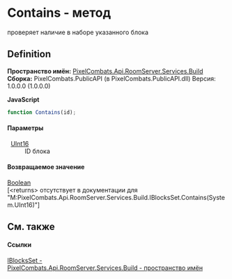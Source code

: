 # Contains - метод


проверяет наличие в наборе указанного блока



## Definition
**Пространство имён:** <a href="13601317-1cec-d8a4-23a8-2be7208954e2">PixelCombats.Api.RoomServer.Services.Build</a>  
**Сборка:** PixelCombats.PublicAPI (в PixelCombats.PublicAPI.dll) Версия: 1.0.0.0 (1.0.0.0)

**JavaScript**
``` JavaScript
function Contains(id);
```



#### Параметры
<dl><dt>  <a href="https://learn.microsoft.com/dotnet/api/system.uint16" target="_blank" rel="noopener noreferrer">UInt16</a></dt><dd>ID блока</dd></dl>

#### Возвращаемое значение
<a href="https://learn.microsoft.com/dotnet/api/system.boolean" target="_blank" rel="noopener noreferrer">Boolean</a>  
\[&lt;returns&gt; отсутствует в документации для "M:PixelCombats.Api.RoomServer.Services.Build.IBlocksSet.Contains(System.UInt16)"\]

## См. также


#### Ссылки
<a href="0514bb4c-a7d5-360c-89cb-e5fc173cf655">IBlocksSet - </a>  
<a href="13601317-1cec-d8a4-23a8-2be7208954e2">PixelCombats.Api.RoomServer.Services.Build - пространство имён</a>  
